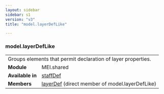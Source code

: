 ```yaml
---
layout: sidebar
sidebar: s1
version: "v3"
title: "model.layerDefLike"

---
```


<div class="classSpec model">
   <h3 id="model.layerDefLike">model.layerDefLike</h3>
   <table class="wovenodd">
      <tr>
         <td colspan="2" class="wovenodd-col2">Groups elements that permit declaration of layer properties.</td>
      </tr>
      <tr>
         <td class="wovenodd-col1">
            <strong>Module</strong>
         </td>
         <td class="wovenodd-col2">MEI.shared</td>
      </tr>
      <tr>
         <td class="wovenodd-col1">
            <strong>Available in</strong>
         </td>
         <td class="wovenodd-col2">
            <div class="parent">
               <div>
                  <a class="link_odd_elementSpec" href="{{ site.baseurl }}/{{ page.version }}/elements/staffDef.html">staffDef</a>
               </div>
            </div>
         </td>
      </tr>
      <tr>
         <td class="wovenodd-col1">
            <strong>Members</strong>
         </td>
         <td class="wovenodd-col2">
            <div class="parent">
               <div>
                  <a class="link_odd_elementSpec" href="{{ site.baseurl }}/{{ page.version }}/elements/layerDef.html">layerDef</a> (direct member of model.layerDefLike)
               </div>
            </div>
         </td>
      </tr>
   </table>
</div>